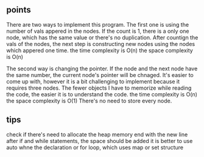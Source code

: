 ## points
There are two ways to implement this program.
The first one is using the number of vals appered in the nodes.
If the count is 1, there is a only one node, which has the same value or there's no duplication.
After countign the vals of the nodes, the next step is constructing new nodes using the nodes which appered one time.
the time complexity is O(n)
the space complexity is O(n)

The second way is changing the pointer.
If the node and the next node have the same number, the current node's pointer will be chnaged.
It's easier to come up with, however it is a bit challenging to implement because it requires three nodes.
The fewer objects I have to memorize while reading the code, the easier it is to understand the code.
the time complexity is O(n)
the space complexity is O(1)
There's no need to store every node.

## tips
check if there's need to allocate the heap memory
end with the new line
after if and while statements, the space should be added
it is better to use auto whne the declaration or for loop, which uses map or set structure
